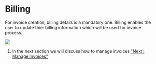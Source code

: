 Billing
=======

For invoice creation, billing details is a mandatory one. Billing
enables the user to update thier billing information which will be used
for invoice process.

![](../images/account/billings_view_06.png)

1.  In the next section we will discuss how to manage invoices ["Next :
    Manage Invoices"](manageInvoice)
